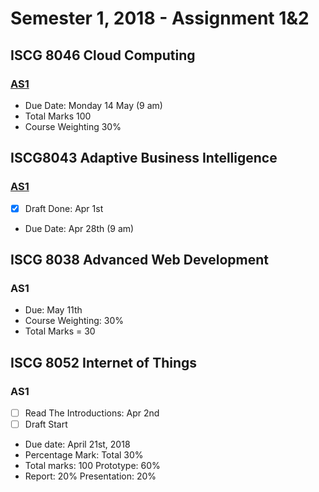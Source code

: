 # Semester 1, 2018 - Assignment 1&2
## ISCG 8046 Cloud Computing
### [AS1](https://github.com/chunkai-meng/ABI/blob/master/Cloud%20Computing/Research%20on%20Cloud%20Computing.md)

- Due Date: Monday 14 May (9 am)  
- Total Marks	100  
- Course Weighting	30%  


## ISCG8043 Adaptive Business Intelligence
### [AS1](https://github.com/chunkai-meng/ABI/blob/master/ABI/Random%20Forest%20in%20Adaptive%20Business%20Intelligence.md)

- [x] Draft Done: Apr 1st  
- Due Date: Apr 28th (9 am)


## ISCG 8038 Advanced Web Development
### AS1

- Due:  May 11th  
- Course Weighting: 30%  
- Total Marks = 30


## ISCG 8052 Internet of Things
### AS1

- [ ] Read The Introductions: Apr 2nd
- [ ] Draft Start
- Due date: April 21st, 2018  
- Percentage Mark: Total 30%  
- Total marks: 100 Prototype: 60%  
- Report: 20% Presentation: 20%  
